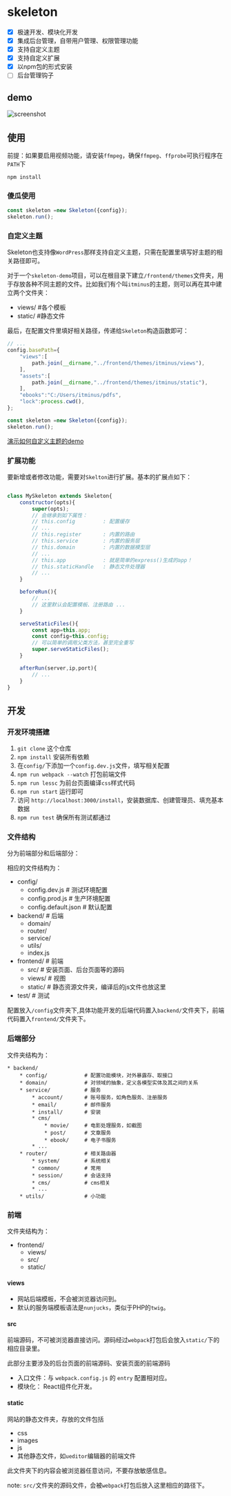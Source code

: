 # skeleton

- [x] 极速开发、模块化开发
- [x] 集成后台管理，自带用户管理、权限管理功能
- [x] 支持自定义主题
- [x] 支持自定义扩展
- [x] 以npm包的形式安装
- [ ] 后台管理钩子

## demo

![screenshot](https://github.com/newbienewbie/skeleton/raw/master/dashboard.gif)

## 使用

前提：如果要启用视频功能，请安装`ffmpeg`，确保`ffmpeg`、`ffprobe`可执行程序在`PATH`下

```
npm install 
```

### 傻瓜使用

```javascript
const skeleton =new Skeleton({config});
skeleton.run();
```

### 自定义主题

Skeleton也支持像`WordPress`那样支持自定义主题，只需在配置里填写好主题的相关路径即可。

对于一个`skeleton-demo`项目，可以在根目录下建立`/frontend/themes`文件夹，用于存放各种不同主题的文件。比如我们有个叫`itminus`的主题，则可以再在其中建立两个文件夹：
* views/  #各个模板
* static/ #静态文件

最后，在配置文件里填好相关路径，传递给`Skeleton`构造函数即可：
```javascript
// ...
config.basePath={
    "views":[
        path.join(__dirname,"../frontend/themes/itminus/views"),
    ],
    "assets":[
        path.join(__dirname,"../frontend/themes/itminus/static"),
    ],
    "ebooks":"C:/Users/itminus/pdfs",
    "lock":process.cwd(),
};

const skeleton =new Skeleton({config});
skeleton.run();
```

[演示如何自定义主题的demo](https://github.com/newbienewbie/skeleton-demo)

### 扩展功能

要新增或者修改功能，需要对`Skelton`进行扩展。基本的扩展点如下：

```javascript

class MySkeleton extends Skeleton{
    constructor(opts){
        super(opts);
        // 会继承到如下属性：
        // this.config         : 配置缓存
        // ...
        // this.register       : 内置的路由
        // this.service        : 内置的服务层
        // this.domain         : 内置的数据模型层
        // ...
        // this.app            : 就是简单的express()生成的app！
        // this.staticHandle   : 静态文件处理器
        // ...
    }

    beforeRun(){
        // ...
        // 这里默认会配置模板、注册路由 ...
    }

    serveStaticFiles(){
        const app=this.app;
        const config=this.config;
        // 可以简单的调用父类方法，甚至完全重写
        super.serveStaticFiles();
    }

    afterRun(server,ip,port){
        // ...
    }
}
```


## 开发

### 开发环境搭建 

1. `git clone` 这个仓库
2. `npm install` 安装所有依赖
3. 在`config/`下添加一个`config.dev.js`文件，填写相关配置
4. `npm run webpack --watch` 打包前端文件
5. `npm run lessc` 为前台页面编译`css`样式代码
6. `npm run start` 运行即可
7. 访问 `http://localhost:3000/install`，安装数据库、创建管理员、填充基本数据
8. `npm run test` 确保所有测试都通过

### 文件结构

分为前端部分和后端部分：

相应的文件结构为：

* config/
    * config.dev.js          # 测试环境配置
    * config.prod.js         # 生产环境配置
    * config.default.json    # 默认配置
* backend/                   # 后端
    * domain/
    * router/
    * service/
    * utils/
    * index.js
* frontend/                  # 前端
    * src/                   # 安装页面、后台页面等的源码
    * views/                 # 视图
    * static/                # 静态资源文件夹，编译后的js文件也放这里
* test/                      # 测试


配置放入`/config`文件夹下,具体功能开发的后端代码置入`backend/`文件夹下，前端代码置入`frontend/`文件夹下。


### 后端部分

文件夹结构为：
```
* backend/
    * config/            # 配置功能模块，对外暴露存、取接口
    * domain/            # 对领域的抽象，定义各模型实体及其之间的关系
    * service/           # 服务
        * account/       # 账号服务，如角色服务、注册服务
        * email/         # 邮件服务
        * install/       # 安装
        * cms/
            * movie/     # 电影处理服务，如截图
            * post/      # 文章服务
            * ebook/     # 电子书服务
        * ...
    * router/            # 相关路由器
        * system/        # 系统相关
        * common/        # 常用
        * session/       # 会话支持
        * cms/           # cms相关
        * ...
    * utils/             # 小功能
```


### 前端

文件夹结构为：

* frontend/
    * views/
    * src/
    * static/


#### views

* 网站后端模板，不会被浏览器访问到。
* 默认的服务端模板语法是`nunjucks`，类似于PHP的`twig`。

#### src

前端源码，不可被浏览器直接访问。源码经过`webpack`打包后会放入`static/`下的相应目录里。

此部分主要涉及的后台页面的前端源码、安装页面的前端源码

* 入口文件：与 `webpack.config.js` 的 `entry` 配置相对应。
* 模块化： React组件化开发。

#### static

网站的静态文件夹，存放的文件包括

* css
* images
* js
* 其他静态文件，如`ueditor`编辑器的前端文件

此文件夹下的内容会被浏览器任意访问，不要存放敏感信息。

note: `src/`文件夹的源码文件，会被`webpack`打包后放入这里相应的路径下。

